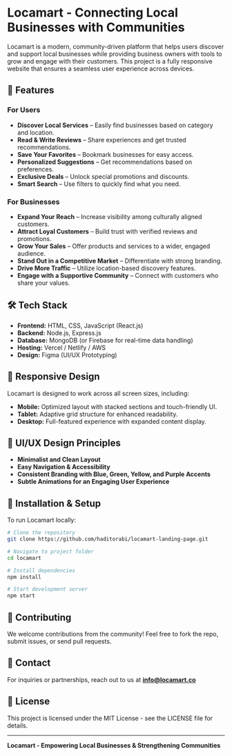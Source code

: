 # Locamart - Connecting Local Businesses with Communities

Locamart is a modern, community-driven platform that helps users discover and support local businesses while providing business owners with tools to grow and engage with their customers. This project is a fully responsive website that ensures a seamless user experience across devices.

## 🚀 Features

### For Users
- **Discover Local Services** – Easily find businesses based on category and location.
- **Read & Write Reviews** – Share experiences and get trusted recommendations.
- **Save Your Favorites** – Bookmark businesses for easy access.
- **Personalized Suggestions** – Get recommendations based on preferences.
- **Exclusive Deals** – Unlock special promotions and discounts.
- **Smart Search** – Use filters to quickly find what you need.

### For Businesses
- **Expand Your Reach** – Increase visibility among culturally aligned customers.
- **Attract Loyal Customers** – Build trust with verified reviews and promotions.
- **Grow Your Sales** – Offer products and services to a wider, engaged audience.
- **Stand Out in a Competitive Market** – Differentiate with strong branding.
- **Drive More Traffic** – Utilize location-based discovery features.
- **Engage with a Supportive Community** – Connect with customers who share your values.

## 🛠 Tech Stack
- **Frontend:** HTML, CSS, JavaScript (React.js)
- **Backend:** Node.js, Express.js
- **Database:** MongoDB (or Firebase for real-time data handling)
- **Hosting:** Vercel / Netlify / AWS
- **Design:** Figma (UI/UX Prototyping)

## 📱 Responsive Design
Locamart is designed to work across all screen sizes, including:
- **Mobile:** Optimized layout with stacked sections and touch-friendly UI.
- **Tablet:** Adaptive grid structure for enhanced readability.
- **Desktop:** Full-featured experience with expanded content display.

## 🎨 UI/UX Design Principles
- **Minimalist and Clean Layout**
- **Easy Navigation & Accessibility**
- **Consistent Branding with Blue, Green, Yellow, and Purple Accents**
- **Subtle Animations for an Engaging User Experience**

## 📌 Installation & Setup
To run Locamart locally:
```bash
# Clone the repository
git clone https://github.com/haditorabi/locamart-landing-page.git

# Navigate to project folder
cd locamart

# Install dependencies
npm install

# Start development server
npm start
```

## 🤝 Contributing
We welcome contributions from the community! Feel free to fork the repo, submit issues, or send pull requests.

## 📧 Contact
For inquiries or partnerships, reach out to us at **info@locamart.co**

## 📜 License
This project is licensed under the MIT License - see the LICENSE file for details.

---

**Locamart - Empowering Local Businesses & Strengthening Communities**
